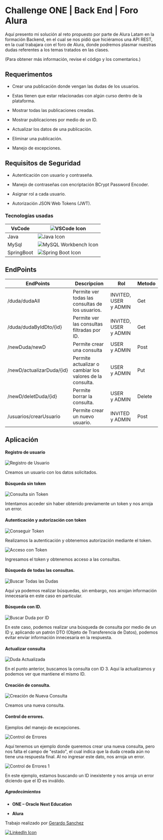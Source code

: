 # Challenge ONE | Back End | Foro Alura

Aquí presento mi solución al reto propuesto por parte de Alura Latam en la formación Backend, en el cual se nos pidió que hiciéramos una API REST, en la cual trabajara con el foro de Alura, donde podremos plasmar nuestras dudas referentes a los temas tratados en las clases.

(Para obtener más información, revise el código y los comentarios.)

## Requerimentos

- Crear una publicación donde vengan las dudas de los usuarios.

- Estas tienen que estar relacionadas con algún curso dentro de la plataforma.

- Mostrar todas las publicaciones creadas.

- Mostrar publicaciones por medio de un ID.

- Actualizar los datos de una publicación.

- Eliminar una publicación.

- Manejo de excepciones.

## Requisitos de Seguridad

- Autenticación con usuario y contraseña.

- Manejo de contraseñas con encriptación BCrypt Password Encoder.

- Asignar rol a cada usuario.

- Autorización JSON Web Tokens (JWT).

### Tecnologías usadas

| VsCode     | ![VSCode Icon](src/main/resources/images/file_type_vscode_icon_130084.ico "Hover text")     |
| ---------- | ------------------------------------------------------------------------------------------- |
| Java       | ![Java Icon](src/main/resources/images/java_original_logo_icon_146458.ico "Hover text")     |
| MySql      | ![MySQL Workbench Icon](src/main/resources/images/mysqlworkbench_103806.ico "Hover text")   |
| SpringBoot | ![Spring Boot Icon](src/main/resources/images/icons8-spring-boot-color-32.png "Hover text") |

## EndPoints

| EndPoints                 | Descripcion                                              | Rol                   | Metodo |
| ------------------------- | -------------------------------------------------------- | --------------------- | ------ |
| /duda/dudaAll             | Permite ver todas las consultas de los usuarios.         | INVITED, USER y ADMIN | Get    |
| /duda/dudaByIdDto/{id}    | Permite ver las consultas filtradas por ID.              | INVITED, USER y ADMIN | Get    |
| /newDuda/newD             | Permite crear una consulta                               | USER y ADMIN          | Post   |
| /newD/actualizarDuda/{id} | Permite actualizar o cambiar los valores de la consulta. | USER y ADMIN          | Put    |
| /newD/deletDuda/{id}      | Permite borrar la consulta.                              | USER y ADMIN          | Delete |
| /usuarios/crearUsuario    | Permite crear un nuevo usuario.                          | INVITED y ADMIN       | Post   |

## Aplicación

#### Registro de usuario

![Registro de Usuario](src/main/resources/images/registroUsuario.png "Hover text")

Creamos un usuario con los datos solicitados.

#### Búsqueda sin token

![Consulta sin Token](src/main/resources/images/consultaSinToken.png "Hover text")

Intentamos acceder sin haber obtenido previamente un token y nos arroja un error.

#### Autenticación y autorización con token

![Conseguir Token](src/main/resources/images/conseguirToken.png "Hover text")

Realizamos la autenticación y obtenemos autorización mediante el token.

![Acceso con Token](src/main/resources/images/accesoConToken.png "Hover text")

Ingresamos el token y obtenemos acceso a las consultas.

#### Búsqueda de todas las consultas.

![Buscar Todas las Dudas](src/main/resources/images/buscarTodasDudas.png "Hover text")

Aquí ya podemos realizar búsquedas, sin embargo, nos arrojan información innecesaria en este caso en particular.

#### Búsqueda con ID.

![Buscar Duda por ID](src/main/resources/images/buscarDudaId.png "Hover text")

En este caso, podemos realizar una búsqueda de consulta por medio de un ID y, aplicando un patrón DTO (Objeto de Transferencia de Datos), podemos evitar enviar información innecesaria en la respuesta.

#### Actualizar consulta

![Duda Actualizada](src/main/resources/images/dudaActualizada.png "Hover text")

En el punto anterior, buscamos la consulta con ID 3. Aquí la actualizamos y podemos ver que mantiene el mismo ID.

#### Creación de consulta.

![Creación de Nueva Consulta](src/main/resources/images/creacionNuevaConsulta.png "Hover text")

Creamos una nueva consulta.



#### Control de errores.

Ejemplos del manejo de excepciones.

![Control de Errores](src/main/resources/images/controlDeErrores.png "Hover text")

Aquí tenemos un ejemplo donde queremos crear una nueva consulta, pero 
nos falta el campo de "estado", el cual indica que la duda creada aún no
 tiene una respuesta final. Al no ingresar este dato, nos arroja un 
error.

![Control de Errores 1](src/main/resources/images/controlDeErrores1.png "Hover text")

En este ejemplo, estamos buscando un ID inexistente y nos arroja un error diciendo que el ID es inválido.

##### Agradecimientos

- **ONE – Oracle Next Education**

- **Alura**

Trabajo realizado por [Gerardo Sanchez](https://www.linkedin.com/in/gerardosm)

[![LinkedIn Icon](src/main/resources/images/linkedin_2504923.png)](http://www.linkedin.com/in/gerardosm)

 
